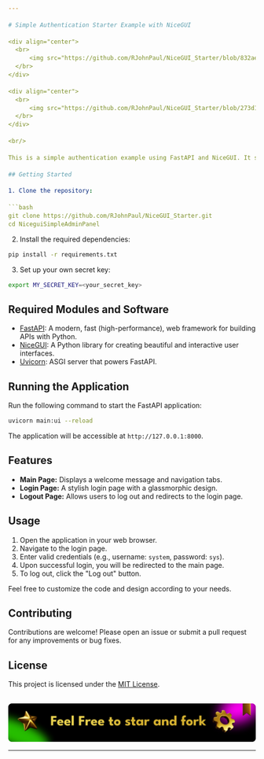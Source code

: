 ```yaml
---

# Simple Authentication Starter Example with NiceGUI

<div align="center">
  <br>
      <img src="https://github.com/RJohnPaul/NiceGUI_Starter/blob/832aea08fa2f6bddd55c1676991881a115e0ceda/Frame%207.png" alt="Project Banner">
  </br>
</div>

<div align="center">
  <br>
      <img src="https://github.com/RJohnPaul/NiceGUI_Starter/blob/273d1ec9eb84f14744338cdd422616bd9ea17155/Frame-5.png" alt="Project Banner">
  </br>
</div>

<br/>

This is a simple authentication example using FastAPI and NiceGUI. It stores session IDs in memory and does not involve password hashing. This example is meant for demonstration purposes and may not be suitable for production use. For a more robust authentication system, consider implementing OAuth2 or using the Authlib package.

## Getting Started

1. Clone the repository:

```bash
git clone https://github.com/RJohnPaul/NiceGUI_Starter.git
cd NiceguiSimpleAdminPanel
```

2. Install the required dependencies:

```bash
pip install -r requirements.txt
```

3. Set up your own secret key:

```bash
export MY_SECRET_KEY=<your_secret_key>
```

## Required Modules and Software

- [FastAPI](https://fastapi.tiangolo.com/): A modern, fast (high-performance), web framework for building APIs with Python.
- [NiceGUI](https://github.com/zauberzeug/nicegui): A Python library for creating beautiful and interactive user interfaces.
- [Uvicorn](https://www.uvicorn.org/): ASGI server that powers FastAPI.

## Running the Application

Run the following command to start the FastAPI application:

```bash
uvicorn main:ui --reload
```

The application will be accessible at `http://127.0.0.1:8000`.

## Features

- **Main Page:** Displays a welcome message and navigation tabs.
- **Login Page:** A stylish login page with a glassmorphic design.
- **Logout Page:** Allows users to log out and redirects to the login page.

## Usage

1. Open the application in your web browser.
2. Navigate to the login page.
3. Enter valid credentials (e.g., username: `system`, password: `sys`).
4. Upon successful login, you will be redirected to the main page.
5. To log out, click the "Log out" button.

Feel free to customize the code and design according to your needs.

## Contributing

Contributions are welcome! Please open an issue or submit a pull request for any improvements or bug fixes.

## License

This project is licensed under the [MIT License](LICENSE).

<div align="center">
  <br>
      <img src="https://github.com/RJohnPaul/NiceGUI_Starter/blob/c6d3ca0b93a1ae6f79b42ff4384e0f9f70d17921/Frame%208.png" alt="Project Banner">
  </br>
</div>

---
```

